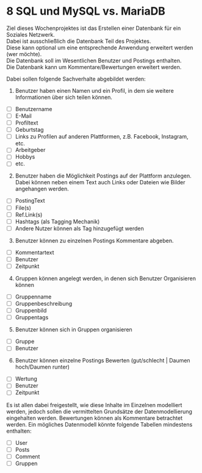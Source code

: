 # 8 SQL und MySQL vs. MariaDB

Ziel dieses Wochenprojektes ist das Erstellen einer Datenbank für ein Soziales Netzwerk.  
Dabei ist ausschließlich die Datenbank Teil des Projektes.  
Diese kann optional um eine entsprechende Anwendung erweitert werden (wer möchte).  
Die Datenbank soll im Wesentlichen Benutzer und Postings enthalten.  
Die Datenbank kann um Kommentare/Bewertungen erweitert werden.  
  
Dabei sollen folgende Sachverhalte abgebildet werden:  

1. Benutzer haben einen Namen und ein Profil, in dem sie weitere Informationen über sich teilen können.
- [ ] Benutzername
- [ ] E-Mail
- [ ] Profiltext
- [ ] Geburtstag
- [ ] Links zu Profilen auf anderen Plattformen, z.B. Facebook, Instagram, etc.
- [ ] Arbeitgeber
- [ ] Hobbys
- [ ] etc.
2. Benutzer haben die Möglichkeit Postings auf der Plattform anzulegen. Dabei können neben einem Text auch Links oder Dateien wie Bilder angehangen werden.
- [ ] PostingText
- [ ] File(s)
- [ ] Ref.Link(s)
- [ ] Hashtags (als Tagging Mechanik)
- [ ] Andere Nutzer können als Tag hinzugefügt werden
3. Benutzer können zu einzelnen Postings Kommentare abgeben.
- [ ] Kommentartext
- [ ] Benutzer
- [ ] Zeitpunkt
4. Gruppen können angelegt werden, in denen sich Benutzer Organisieren können
- [ ] Gruppenname
- [ ] Gruppenbeschreibung
- [ ] Gruppenbild
- [ ] Gruppentags
5. Benutzer können sich in Gruppen organisieren
- [ ] Gruppe
- [ ] Benutzer
6. Benutzer können einzelne Postings Bewerten (gut/schlecht | Daumen hoch/Daumen runter)
- [ ] Wertung
- [ ] Benutzer
- [ ] Zeitpunkt  
  
Es ist allen dabei freigestellt, wie diese Inhalte im Einzelnen modelliert werden, jedoch sollen die vermittelten Grundsätze der Datenmodellierung eingehalten werden. Bewertungen können als Kommentare betrachtet werden. Ein mögliches Datenmodell könnte folgende Tabellen mindestens enthalten:
- [ ] User
- [ ] Posts
- [ ] Comment
- [ ] Gruppen
